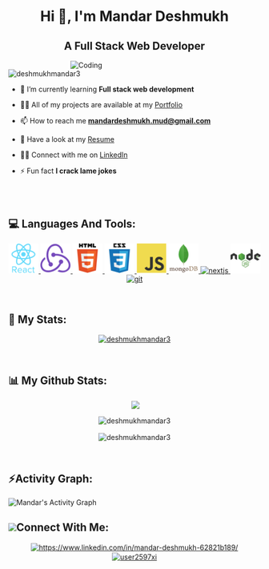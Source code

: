 

<h1 align="center">Hi 👋, I'm Mandar Deshmukh</h1>
<h2 align="center">A Full Stack Web Developer</h2>


<img align="right" alt="Coding" width="380" src="https://camo.githubusercontent.com/5ddf73ad3a205111cf8c686f687fc216c2946a75005718c8da5b837ad9de78c9/68747470733a2f2f7468756d62732e6766796361742e636f6d2f4576696c4e657874446576696c666973682d736d616c6c2e676966"/>

<p align="left"> <img src="https://komarev.com/ghpvc/?username=deshmukhmandar3&label=Profile%20views&color=0e75b6&style=flat" alt="deshmukhmandar3" /> </p>

- 🌱 I’m currently learning **Full stack web development**

- 👨‍💻 All of my projects are available at my [Portfolio](https://deshmukhmandar3.github.io)

- 📫 How to reach me **mandardeshmukh.mud@gmail.com**

- 📄 Have a look at my [Resume](https://drive.google.com/file/d/1ADgeqR-cKo3-YCr7dG_m-8fVMj-ELjmv/view?usp=drivesdk)

- 👨‍💻 Connect with me on [LinkedIn](https://www.linkedin.com/in/mandar-deshmukh-62821b189/)

<!-- - 💬 ask me about MERN 

- 😄 Pronouns: He/His -->

- ⚡ Fun fact **I crack lame jokes**

<br>
<br>


<h2 align="left">💻 Languages And Tools:</h2>
<p align="center"></a> <a href="https://reactjs.org/" target="_blank" rel="noreferrer"> <img src="https://raw.githubusercontent.com/devicons/devicon/master/icons/react/react-original-wordmark.svg" alt="react" width="60" height="60"/> </a> <a href="https://redux.js.org" target="_blank" rel="noreferrer"> <img src="https://raw.githubusercontent.com/devicons/devicon/master/icons/redux/redux-original.svg" alt="redux" width="60" height="60"/> </a><a href="https://www.w3.org/html/" target="_blank" rel="noreferrer"> <img src="https://raw.githubusercontent.com/devicons/devicon/master/icons/html5/html5-original-wordmark.svg" alt="html5" width="60" height="60"/> </a>  <a href="https://www.w3schools.com/css/" target="_blank" rel="noreferrer"> <img src="https://raw.githubusercontent.com/devicons/devicon/master/icons/css3/css3-original-wordmark.svg" alt="css3" width="60" height="60"/> </a> <a href="https://developer.mozilla.org/en-US/docs/Web/JavaScript" target="_blank" rel="noreferrer"> <img src="https://raw.githubusercontent.com/devicons/devicon/master/icons/javascript/javascript-original.svg" alt="javascript" width="60" height="60"/> </a> <a href="https://www.mongodb.com/" target="_blank" rel="noreferrer"> <img src="https://raw.githubusercontent.com/devicons/devicon/master/icons/mongodb/mongodb-original-wordmark.svg" alt="mongodb" width="60" height="60"/> </a> <a href="https://nextjs.org/" target="_blank" rel="noreferrer"> <img src="https://cdn.worldvectorlogo.com/logos/nextjs-2.svg" alt="nextjs" width="60" height="60"/> </a> <a href="https://nodejs.org" target="_blank" rel="noreferrer"> <img src="https://raw.githubusercontent.com/devicons/devicon/master/icons/nodejs/nodejs-original-wordmark.svg" alt="nodejs" width="60" height="60"/><a href="https://git-scm.com/" target="_blank" rel="noreferrer"> <img src="https://www.vectorlogo.zone/logos/git-scm/git-scm-icon.svg" alt="git" width="60" height="60"/> </a>    </p>

<br>

<h2 align="left">📄 My Stats:</h2>


<p align="center"> <a href="https://github.com/ryo-ma/github-profile-trophy"><img src="https://github-profile-trophy.vercel.app/?username=deshmukhmandar3" alt="deshmukhmandar3" /></a> </p>



<br>

<h2 align="left">📊 My Github Stats:</h2>

<p align="center">&nbsp;<img align="center" src="https://github-readme-stats.vercel.app/api/top-langs/?username=deshmukhmandar3" /></p>
<p align="center"><img align="center" src="https://github-readme-stats.vercel.app/api?username=deshmukhmandar3&show_icons=true" alt="deshmukhmandar3" /></p>




<p align="center"><img align="center" src="https://github-readme-streak-stats.herokuapp.com/?user=deshmukhmandar3&" alt="deshmukhmandar3" /></p>


<br>
<h2 align="left">⚡Activity Graph:</h2>
  <a><img alt="Mandar's Activity Graph" src="https://github-readme-activity-graph.cyclic.app/graph?username=DeshmukhMandar3&theme=react-dark&hide_border=true" /></a>


<br>

<h2 align="left"><img src='https://raw.githubusercontent.com/ShahriarShafin/ShahriarShafin/main/Assets/handshake.gif' width="100px">Connect With Me:</h2>
<p align="center">
<a href="https://linkedin.com/in/https://www.linkedin.com/in/mandar-deshmukh-62821b189/" target="blank"><img align="center" src="https://raw.githubusercontent.com/rahuldkjain/github-profile-readme-generator/master/src/images/icons/Social/linked-in-alt.svg" alt="https://www.linkedin.com/in/mandar-deshmukh-62821b189/" height="40" width="50" /></a>
<a href="https://www.leetcode.com/user2597xi" target="blank"><img align="center" src="https://raw.githubusercontent.com/rahuldkjain/github-profile-readme-generator/master/src/images/icons/Social/leet-code.svg" alt="user2597xi" height="40" width="50" /></a>
</p>

